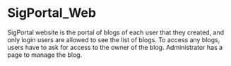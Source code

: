 # SigPortal_Web
SigPortal website is the portal of blogs of each user that they created, and only login users are allowed to see the list of blogs. To access any blogs, users have to ask for access to the owner of the blog. Administrator has a page to manage the blog. 
